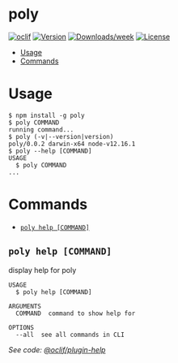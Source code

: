 poly
====



[![oclif](https://img.shields.io/badge/cli-oclif-brightgreen.svg)](https://oclif.io)
[![Version](https://img.shields.io/npm/v/poly.svg)](https://npmjs.org/package/poly)
[![Downloads/week](https://img.shields.io/npm/dw/poly.svg)](https://npmjs.org/package/poly)
[![License](https://img.shields.io/npm/l/poly.svg)](https:s//github.com/xura/poly/blob/master/package.json)

<!-- toc -->
* [Usage](#usage)
* [Commands](#commands)
<!-- tocstop -->
# Usage
<!-- usage -->
```sh-session
$ npm install -g poly
$ poly COMMAND
running command...
$ poly (-v|--version|version)
poly/0.0.2 darwin-x64 node-v12.16.1
$ poly --help [COMMAND]
USAGE
  $ poly COMMAND
...
```
<!-- usagestop -->
# Commands
<!-- commands -->
* [`poly help [COMMAND]`](#poly-help-command)

## `poly help [COMMAND]`

display help for poly

```
USAGE
  $ poly help [COMMAND]

ARGUMENTS
  COMMAND  command to show help for

OPTIONS
  --all  see all commands in CLI
```

_See code: [@oclif/plugin-help](https://github.com/oclif/plugin-help/blob/v2.2.3/src/commands/help.ts)_
<!-- commandsstop -->
